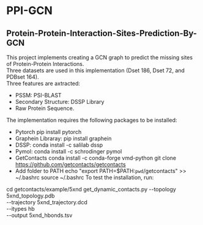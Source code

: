 # PPI-GCN
## Protein-Protein-Interaction-Sites-Prediction-By-GCN
This project implements creating a GCN graph to predict the missing sites of Protein-Protein Interactions. <br>
Three datasets are used in this implementation (Dset 186, Dset 72, and PDBset 164). <br>
Three features are axtracted: <br>
- PSSM: PSI-BLAST
- Secondary Structure: DSSP Library
- Raw Protein Sequence. 

The implementation requires the following packages to be installed: 
- Pytorch
pip install pytorch
- Graphein Libraray: 
pip install graphein
- DSSP:
conda install -c salilab dssp
- Pymol:
conda install -c schrodinger pymol 
- GetContacts
conda install -c conda-forge vmd-python
git clone https://github.com/getcontacts/getcontacts
- Add folder to PATH
echo "export PATH=\$PATH:`pwd`/getcontacts" >> ~/.bashrc
source ~/.bashrc
To test the installation, run:

cd getcontacts/example/5xnd
get_dynamic_contacts.py --topology 5xnd_topology.pdb \
                        --trajectory 5xnd_trajectory.dcd \
                        --itypes hb \
                        --output 5xnd_hbonds.tsv
